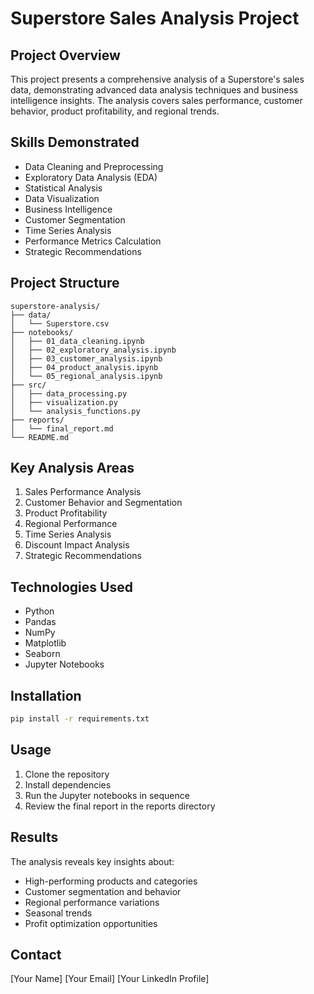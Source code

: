# Superstore Sales Analysis Project

## Project Overview
This project presents a comprehensive analysis of a Superstore's sales data, demonstrating advanced data analysis techniques and business intelligence insights. The analysis covers sales performance, customer behavior, product profitability, and regional trends.

## Skills Demonstrated
- Data Cleaning and Preprocessing
- Exploratory Data Analysis (EDA)
- Statistical Analysis
- Data Visualization
- Business Intelligence
- Customer Segmentation
- Time Series Analysis
- Performance Metrics Calculation
- Strategic Recommendations

## Project Structure
```
superstore-analysis/
├── data/
│   └── Superstore.csv
├── notebooks/
│   ├── 01_data_cleaning.ipynb
│   ├── 02_exploratory_analysis.ipynb
│   ├── 03_customer_analysis.ipynb
│   ├── 04_product_analysis.ipynb
│   └── 05_regional_analysis.ipynb
├── src/
│   ├── data_processing.py
│   ├── visualization.py
│   └── analysis_functions.py
├── reports/
│   └── final_report.md
└── README.md
```

## Key Analysis Areas
1. Sales Performance Analysis
2. Customer Behavior and Segmentation
3. Product Profitability
4. Regional Performance
5. Time Series Analysis
6. Discount Impact Analysis
7. Strategic Recommendations

## Technologies Used
- Python
- Pandas
- NumPy
- Matplotlib
- Seaborn
- Jupyter Notebooks

## Installation
```bash
pip install -r requirements.txt
```

## Usage
1. Clone the repository
2. Install dependencies
3. Run the Jupyter notebooks in sequence
4. Review the final report in the reports directory

## Results
The analysis reveals key insights about:
- High-performing products and categories
- Customer segmentation and behavior
- Regional performance variations
- Seasonal trends
- Profit optimization opportunities

## Contact
[Your Name]
[Your Email]
[Your LinkedIn Profile] 